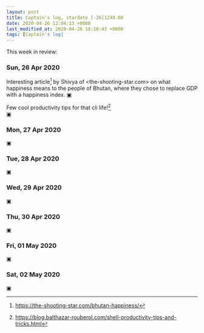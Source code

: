 ```yaml
---
layout: post
title: Captain's log, stardate [-26]1240.00
date: 2020-04-26 12:04:13 +0000
last_modified_at: 2020-04-26 18:10:43 +0000
tags: [Captain's log]
---
```


This week in review:

<!-- more -->

### Sun, 26 Apr 2020
Interesting article[^1] by Shivya of <the-shooting-star.com> on what happiness
means to the people of Bhutan, where they chose to replace GDP with a happiness
index.
▣

Few cool productivity tips for that cli life![^2]  
▣

### Mon, 27 Apr 2020
▣

### Tue, 28 Apr 2020
▣

### Wed, 29 Apr 2020
▣

### Thu, 30 Apr 2020
▣

### Fri, 01 May 2020
▣

### Sat, 02 May 2020
▣

[^1]: <https://the-shooting-star.com/bhutan-happiness/>
[^2]: <https://blog.balthazar-rouberol.com/shell-productivity-tips-and-tricks.html>